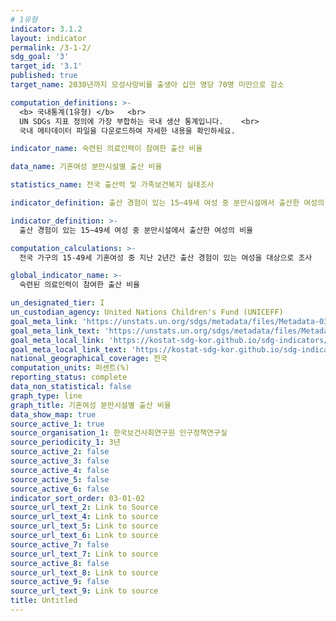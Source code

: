 ```yaml
---
# 1유형 
indicator: 3.1.2
layout: indicator
permalink: /3-1-2/
sdg_goal: '3'
target_id: '3.1'
published: true
target_name: 2030년까지 모성사망비를 출생아 십만 명당 70명 미만으로 감소

computation_definitions: >-
  <b> 국내통계(1유형) </b>   <br>
  UN SDGs 지표 정의에 가장 부합하는 국내 생산 통계입니다.    <br>
  국내 메타데이터 파일을 다운로드하여 자세한 내용을 확인하세요.

indicator_name: 숙련된 의료인력이 참여한 출산 비율

data_name: 기혼여성 분만시설별 출산 비율

statistics_name: 전국 출산력 및 가족보건복지 실태조사

indicator_definition: 출산 경험이 있는 15~49세 여성 중 분만시설에서 출산한 여성의 비율

indicator_definition: >-
  출산 경험이 있는 15~49세 여성 중 분만시설에서 출산한 여성의 비율   

computation_calculations: >-
  전국 가구의 15-49세 기혼여성 중 지난 2년간 출산 경험이 있는 여성을 대상으로 조사

global_indicator_name: >-
  숙련된 의료인력이 참여한 출산 비율

un_designated_tier: I
un_custodian_agency: United Nations Children's Fund (UNICEFF)
goal_meta_link: 'https://unstats.un.org/sdgs/metadata/files/Metadata-03-01-02.pdf'
goal_meta_link_text: 'https://unstats.un.org/sdgs/metadata/files/Metadata-03-01-02.pdf'
goal_meta_local_link: 'https://kostat-sdg-kor.github.io/sdg-indicators/public/data/Metadata-03-01-02_KOR.pdf'
goal_meta_local_link_text: 'https://kostat-sdg-kor.github.io/sdg-indicators/public/data/Metadata-03-01-02_KOR.pdf'
national_geographical_coverage: 전국
computation_units: 퍼센트(%)
reporting_status: complete
data_non_statistical: false
graph_type: line
graph_title: 기혼여성 분만시설별 출산 비율
data_show_map: true
source_active_1: true
source_organisation_1: 한국보건사회연구원 인구정책연구실
source_periodicity_1: 3년
source_active_2: false
source_active_3: false
source_active_4: false
source_active_5: false
source_active_6: false
indicator_sort_order: 03-01-02
source_url_text_2: Link to Source
source_url_text_4: Link to source
source_url_text_5: Link to source
source_url_text_6: Link to source
source_active_7: false
source_url_text_7: Link to source
source_active_8: false
source_url_text_8: Link to source
source_active_9: false
source_url_text_9: Link to source
title: Untitled
---
```


